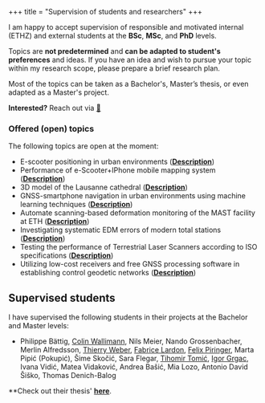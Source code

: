 +++
title = "Supervision of students and researchers"
+++

I am happy to accept supervision of responsible and motivated internal (ETHZ) and external students at the **BSc**, **MSc**, and **PhD** levels.

Topics are **not predetermined** and **can be adapted to student's preferences** and ideas. If you have an idea and wish to pursue your topic within my research scope, please prepare a brief research plan.

Most of the topics can be taken as a Bachelor's, Master’s thesis, or even adapted as a Master's project.

**Interested?** Reach out via [:e-mail:](mailto:vargam@ethz.ch?Subject=Thesis%20inquiry)


### Offered (open) topics

The following topics are open at the moment:
- E-scooter positioning in urban environments ([**Description**](../thesistopics/e_scooter_positioning_in_urban_environments/))
- Performance of e-Scooter+IPhone mobile mapping system ([**Description**](../thesistopics/performance_of_e_Scooter_IPhone_14_mobile_mapping_system/))
- 3D model of the Lausanne cathedral ([**Description**](https://ethz.ch/content/dam/ethz/special-interest/baug/igp/geosensors-eng-geodesy-dam/documents/Education/offered%20thesis/HS2023/3D_model_cathedral_ETH_GSEG.pdf))
- GNSS-smartphone navigation in urban environments using machine learning techniques ([**Description**](https://ethz.ch/content/dam/ethz/special-interest/baug/igp/geosensors-eng-geodesy-dam/documents/Education/offered%20thesis/HS2023/GNSS_smartphone_navigation_ETH_GSEG.pdf))
- Automate scanning-based deformation monitoring of the MAST facility at ETH ([**Description**](https://ethz.ch/content/dam/ethz/special-interest/baug/igp/geosensors-eng-geodesy-dam/documents/Education/offered%20thesis/FS2023/MSc_Topics_FS2023_GSEG_7.pdf))
- Investigating systematic EDM errors of modern total stations ([**Description**](https://ethz.ch/content/dam/ethz/special-interest/baug/igp/geosensors-eng-geodesy-dam/documents/Education/offered%20thesis/HS2023/Systematic_EDM_errors_TS_ETH_GSEG.pdf))
- Testing the performance of Terrestrial Laser Scanners according to ISO specifications ([**Description**](https://ethz.ch/content/dam/ethz/special-interest/baug/igp/geosensors-eng-geodesy-dam/documents/Education/offered%20thesis/HS2023/TLS_performance_ISO_spec_ETH_GSEG.pdf))
- Utilizing low-cost receivers and free GNSS processing software in establishing control geodetic networks ([**Description**](https://ethz.ch/content/dam/ethz/special-interest/baug/igp/geosensors-eng-geodesy-dam/documents/Education/offered%20thesis/HS2023/GNSS_control_geodetic_networks_ETH_GSEG.pdf))


## Supervised students
I have supervised the following students in their projects at the Bachelor and Master levels:

- Philippe Bättig, [Colin Wallimann](https://www.linkedin.com/in/colin-wallimann/), Nils Meier, Nando Grossenbacher, Merlin Alfredsson, [Thierry Weber](https://www.linkedin.com/in/thierry-weber-a2aa4127a/), [Fabrice Lardon](https://www.linkedin.com/in/fabrice-lardon-2127bb26b/), [Felix Piringer](https://www.linkedin.com/in/felixpiringer/), Marta Pipić (Pokupić), Šime Skočić, Sara Flegar, [Tihomir Tomić](https://www.linkedin.com/in/tihomir-tomi%C4%87-414b60217/), [Igor Grgac](https://www.linkedin.com/in/igrgac/), Ivana Vidić, Matea Vidaković, Andrea Bašić, Mia Lozo, Antonio David Šiško, Thomas Denich-Balog

**Check out their thesis'  [**here**](../publications/#mentoring-and-supervision).